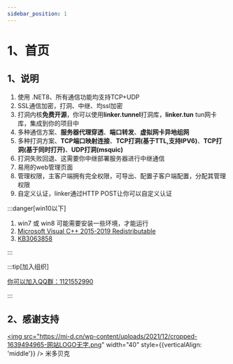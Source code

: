```yaml
---
sidebar_position: 1
---
```


# 1、首页

## 1、说明

1. 使用 .NET8、所有通信功能均支持TCP+UDP 
2. SSL通信加密，打洞、中继、均ssl加密
3. 打洞内核**免费开源**，你可以使用**linker.tunnel**打洞库，**linker.tun** tun网卡库，集成到你的项目中
4. 多种通信方案、**服务器代理穿透**、**端口转发**、**虚拟网卡异地组网**
5. 多种打洞方案、**TCP端口映射连接**、**TCP打洞(基于TTL,支持IPV6)**、**TCP打洞(基于同时打开)**、**UDP打洞(msquic)**
6. 打洞失败回退、这需要你中继部署服务器进行中继通信
7. 易用的web管理页面
8. 管理权限，主客户端拥有完全权限，可导出、配置子客户端配置，分配其管理权限
9. 自定义认证，linker通过HTTP POST让你可以自定义认证


:::danger[win10以下]

1. win7 或 win8 可能需要安装一些环境，才能运行
2. <a href="https://aka.ms/vs/16/release/vc_redist.x64.exe" target="_blank">Microsoft Visual C++ 2015-2019 Redistributable </a>
2. <a href="https://www.microsoft.com/download/details.aspx?id=47442" target="_blank">KB3063858 </a>

:::


:::tip[加入组织]

<a href="https://jq.qq.com/?_wv=1027&k=ucoIVfz4" target="_blank">你可以加入QQ群：1121552990</a>

:::

## 2、感谢支持 

<a href="https://mi-d.cn" target="_blank"><img src="https://mi-d.cn/wp-content/uploads/2021/12/cropped-1639494965-网站LOGO无字.png" width="40" style={{verticalAlign: 'middle'}} />  米多贝克</a>